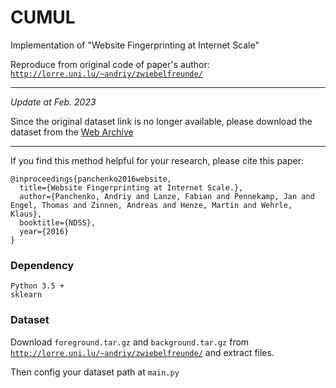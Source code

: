 # CUMUL

Implementation of "Website Fingerprinting at Internet Scale"

Reproduce from original code of paper's author: [`http://lorre.uni.lu/~andriy/zwiebelfreunde/`](http://lorre.uni.lu/~andriy/zwiebelfreunde/)

------

*Update at Feb. 2023*

Since the original dataset link is no longer available, please download the dataset from the [Web Archive](https://web.archive.org/web/20180716181420/http://lorre.uni.lu/~andriy/zwiebelfreunde/)

------

If you find this method helpful for your research, please cite this paper:

```
@inproceedings{panchenko2016website,
  title={Website Fingerprinting at Internet Scale.},
  author={Panchenko, Andriy and Lanze, Fabian and Pennekamp, Jan and Engel, Thomas and Zinnen, Andreas and Henze, Martin and Wehrle, Klaus},
  booktitle={NDSS},
  year={2016}
}
```

### Dependency

```
Python 3.5 +
sklearn
```

### Dataset

Download `foreground.tar.gz` and `background.tar.gz` from [`http://lorre.uni.lu/~andriy/zwiebelfreunde/`](http://lorre.uni.lu/~andriy/zwiebelfreunde/) and extract files.

Then config your dataset path at `main.py`
